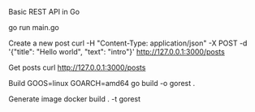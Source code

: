 Basic REST API in Go

go run main.go

Create a new post
curl -H "Content-Type: application/json" -X POST -d '{"title": "Hello world", "text": "intro"}' http://127.0.0.1:3000/posts

Get posts
curl http://127.0.0.1:3000/posts

Build
GOOS=linux GOARCH=amd64 go build -o gorest .

Generate image
docker build . -t gorest
